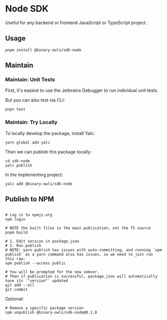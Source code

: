 # Node SDK

Useful for any backend or frontend JavaScript or TypeScript project.

## Usage

```shell script
pnpm install @binary-owls/sdk-node
```


## Maintain

### Maintain: Unit Tests

First, it's easiest to use the Jetbrains Debugger to run individual unit tests.

But you can also test via CLI:

```sh
pnpn test
```

### Maintain: Try Locally

To locally develop the package, install Yalc:

```shell script
yarn global add yalc
```

Then we can publish this package locally:

```shell script
cd sdk-node
yalc publish
```

In the implementing project:

```shell script
yalc add @binary-owls/sdk-node
```


## Publish to NPM

```shell script

# Log in to npmjs.org
npm login

# NOTE the built files is the main publication, not the TS source
pnpm build

# 1. Edit version in package.json
# 2. Run publish
# NOTE: yarn publish has issues with auto-committing, and running `npm publish` as a yarn command also has issues, so we need to just run this raw:
npm publish --access public

# You will be prompted for the new semver.  
# Then if publication is successful, package.json will automatically have its `"version"` updated
git add --all
git commit
```

Optional:

```shell
# Remove a specific package version
npm unpublish @binary-owls/sdk-node@0.1.0
```
